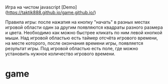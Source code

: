 Игра на чистом javascript [Demo] (https://taktik888.github.io/game.github.io/)

Правила игры: после нажатия на кнопку "начать" в разных местах игровой области один за другим появляются квадраты разного размера и цвета. Необходимо как можно быстрее кликать по ним левой кнопкой мыши. Над игровой областью есть таймер отсчёта игрового времени, на месте которого, после окончания времени игры, появляется результат игры. Под игровой областью есть поле, где можно установить нужное количество игрового времени.
# game
